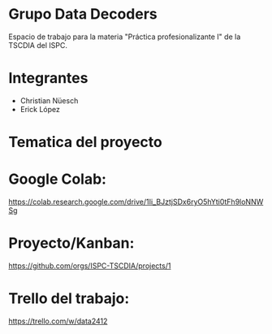 # Grupo Data Decoders
Espacio de trabajo para la materia "Práctica profesionalizante I" de la TSCDIA del ISPC.

# Integrantes
- Christian Nüesch
- Erick López

# Tematica del proyecto

# Google Colab:
https://colab.research.google.com/drive/1Ii_BJztjSDx6ryO5hYti0tFh9loNNWSg

# Proyecto/Kanban:
https://github.com/orgs/ISPC-TSCDIA/projects/1

# Trello del trabajo:
https://trello.com/w/data2412

